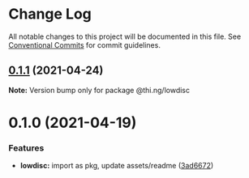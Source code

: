 # Change Log

All notable changes to this project will be documented in this file.
See [Conventional Commits](https://conventionalcommits.org) for commit guidelines.

## [0.1.1](https://github.com/thi-ng/umbrella/compare/@thi.ng/lowdisc@0.1.0...@thi.ng/lowdisc@0.1.1) (2021-04-24)

**Note:** Version bump only for package @thi.ng/lowdisc





# 0.1.0 (2021-04-19)


### Features

* **lowdisc:** import as pkg, update assets/readme ([3ad6672](https://github.com/thi-ng/umbrella/commit/3ad66723a23561de5611a00fa9bf3a50032af079))
